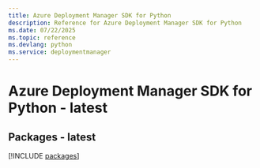 ```yaml
---
title: Azure Deployment Manager SDK for Python
description: Reference for Azure Deployment Manager SDK for Python
ms.date: 07/22/2025
ms.topic: reference
ms.devlang: python
ms.service: deploymentmanager
---
```

# Azure Deployment Manager SDK for Python - latest
## Packages - latest
[!INCLUDE [packages](deployment-manager-index.md)]
